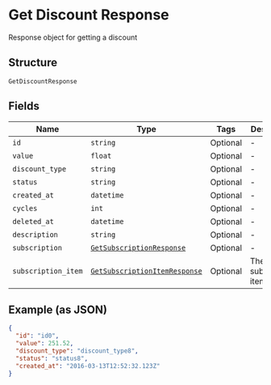 
# Get Discount Response

Response object for getting a discount

## Structure

`GetDiscountResponse`

## Fields

| Name | Type | Tags | Description |
|  --- | --- | --- | --- |
| `id` | `string` | Optional | - |
| `value` | `float` | Optional | - |
| `discount_type` | `string` | Optional | - |
| `status` | `string` | Optional | - |
| `created_at` | `datetime` | Optional | - |
| `cycles` | `int` | Optional | - |
| `deleted_at` | `datetime` | Optional | - |
| `description` | `string` | Optional | - |
| `subscription` | [`GetSubscriptionResponse`](../../doc/models/get-subscription-response.md) | Optional | - |
| `subscription_item` | [`GetSubscriptionItemResponse`](../../doc/models/get-subscription-item-response.md) | Optional | The subscription item |

## Example (as JSON)

```json
{
  "id": "id0",
  "value": 251.52,
  "discount_type": "discount_type8",
  "status": "status8",
  "created_at": "2016-03-13T12:52:32.123Z"
}
```

